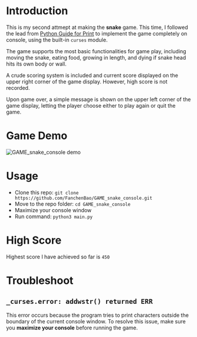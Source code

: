 # Introduction
This is my second attmept at making the **snake** game. This time, I followed the lead from [Python Guide for Print](https://realpython.com/python-print/) to implement the game completely on console, using the built-in `curses` module.

The game supports the most basic functionalities for game play, including moving the snake, eating food, growing in length, and dying if snake head hits its own body or wall.

A crude scoring system is included and current score displayed on the upper right corner of the game display. However, high score is not recorded.

Upon game over, a simple message is shown on the upper left corner of the game display, letting the player choose either to play again or quit the game.

# Game Demo
![GAME_snake_console demo](https://media.giphy.com/media/ZFEEKtUkBJj2CZqA6y/giphy.gif "GAME_snake_console demo")

# Usage
* Clone this repo: `git clone https://github.com/FanchenBao/GAME_snake_console.git`
* Move to the repo folder: `cd GAME_snake_console`
* Maximize your console window
* Run command: `python3 main.py`

# High Score
Highest score I have achieved so far is `450`

# Troubleshoot
## `_curses.error: addwstr() returned ERR`
This error occurs because the program tries to print characters outside the boundary of the current console window. To resolve this issue, make sure you **maximize your console** before running the game.